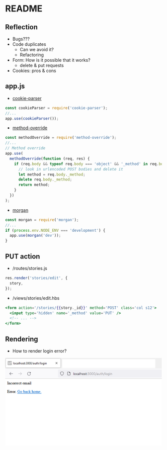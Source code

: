 # README

## Reflection

- Bugs???
- Code duplicates
  - Can we avoid it?
  - Refactoring
- Form: How is it possible that it works?
  - delete & put requests
- Cookies: pros & cons

## app.js

- [cookie-parser](https://www.npmjs.com/package/cookie-parser)

```js
const cookieParser = require('cookie-parser');
//...
app.use(cookieParser());
```

- [method-override](https://www.npmjs.com/package/method-override)

```js
const methodOverride = require('method-override');
//...
// Method override
app.use(
  methodOverride(function (req, res) {
    if (req.body && typeof req.body === 'object' && '_method' in req.body) {
      // look in urlencoded POST bodies and delete it
      let method = req.body._method;
      delete req.body._method;
      return method;
    }
  })
);
```

- [morgan](https://www.npmjs.com/package/morgan)

```js
const morgan = require('morgan');
//...
if (process.env.NODE_ENV === 'development') {
  app.use(morgan('dev'));
}
```

## PUT action

- /routes/stories.js

```js
res.render('stories/edit', {
  story,
});
```

- /views/stories/edit.hbs

```handlebars
<form action='/stories/{{story._id}}' method='POST' class='col s12'>
  <input type='hidden' name='_method' value='PUT' />
  <!-- ... -->
</form>
```

## Rendering

- How to render login error?

![Alt text](./email.png 'Error-email')
